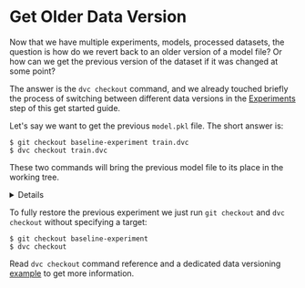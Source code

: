 # Get Older Data Version

Now that we have multiple experiments, models, processed datasets, the question
is how do we revert back to an older version of a model file? Or how can we get
the previous version of the dataset if it was changed at some point?

The answer is the `dvc checkout` command, and we already touched briefly the
process of switching between different data versions in the
[Experiments](/doc/get-started/experiments) step of this get started guide.

Let's say we want to get the previous `model.pkl` file. The short answer is:

```dvc
$ git checkout baseline-experiment train.dvc
$ dvc checkout train.dvc
```

These two commands will bring the previous model file to its place in the
working tree.

<details>

### Expand to learn more about DVC internals

DVC uses special [DVC-file](/doc/user-guide/dvc-file-format) to track data
files, directories, end results that are under DVC control. In this case,
`train.dvc` among other things describes the `model.pkl` file this way:

```yaml
outs:
md5: a66489653d1b6a8ba989799367b32c43
path: model.pkl
```

`a664...2c43` is the "address" of the file in the local or remote DVC storage.

It means that if we want to get to the previous version, we need to restore the
DVC-file first with the `git checkout` command. Only after that can DVC restore
the model file using the new "address" from the DVC-file.

</details>

To fully restore the previous experiment we just run `git checkout` and
`dvc checkout` without specifying a target:

```dvc
$ git checkout baseline-experiment
$ dvc checkout
```

Read `dvc checkout` command reference and a dedicated data versioning
[example](/doc/get-started/example-versioning) to get more information.

